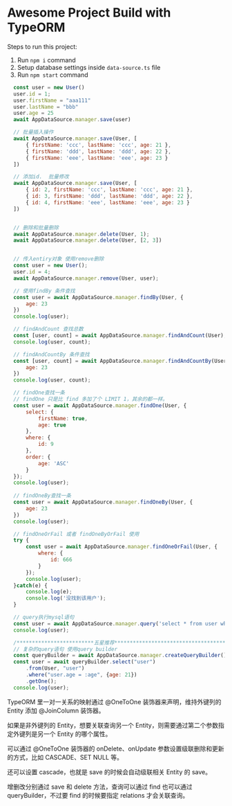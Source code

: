 # Awesome Project Build with TypeORM

Steps to run this project:

1. Run `npm i` command
2. Setup database settings inside `data-source.ts` file
3. Run `npm start` command

```js
  const user = new User()
  user.id = 1;
  user.firstName = "aaa111"
  user.lastName = "bbb"
  user.age = 25
  await AppDataSource.manager.save(user)

  // 批量插入操作 
  await AppDataSource.manager.save(User, [
      { firstName: 'ccc', lastName: 'ccc', age: 21 },
      { firstName: 'ddd', lastName: 'ddd', age: 22 },
      { firstName: 'eee', lastName: 'eee', age: 23 }
  ])

  // 添加id.  批量修改
  await AppDataSource.manager.save(User, [
      { id: 2, firstName: 'ccc', lastName: 'ccc', age: 21 },
      { id: 3, firstName: 'ddd', lastName: 'ddd', age: 22 },
      { id: 4, firstName: 'eee', lastName: 'eee', age: 23 }
  ])


  // 删除和批量删除
  await AppDataSource.manager.delete(User, 1);
  await AppDataSource.manager.delete(User, [2, 3])


  // 传入entiry对象 使用remove删除
  const user = new User();
  user.id = 4;
  await AppDataSource.manager.remove(User, user);

  // 使用findBy 条件查找
  const user = await AppDataSource.manager.findBy(User, {
      age: 23
  })
  console.log(user);

  // findAndCount 查找总数
  const [user, count] = await AppDataSource.manager.findAndCount(User);
  console.log(user, count);

  // findAndCountBy 条件查找
  const [user, count] = await AppDataSource.manager.findAndCountBy(User, {
      age: 23
  })
  console.log(user, count);

  // findOne查找一条
  // findOne 只是比 find 多加了个 LIMIT 1，其余的都一样。
  const user = await AppDataSource.manager.findOne(User, {
      select: {
          firstName: true,
          age: true
      },
      where: {
          id: 9
      },
      order: {
          age: 'ASC'
      }
  });
  console.log(user);
  
  // findOneBy查找一条
  const user = await AppDataSource.manager.findOneBy(User, {
      age: 23
  })
  console.log(user);

  // findOneOrFail 或者 findOneByOrFail 使用
  try {
      const user = await AppDataSource.manager.findOneOrFail(User, {
          where: {
              id: 666
          }
      });
      console.log(user);
  }catch(e) {
      console.log(e);
      console.log('没找到该用户');
  }

  // query执行mysql语句
  const user = await AppDataSource.manager.query('select * from user where age in(?, ?)', [21, 22])
  console.log(user);

  /*************************五星推荐********************************************** */
  // 复杂的query语句 使用query builder
  const queryBuilder = await AppDataSource.manager.createQueryBuilder();
  const user = await queryBuilder.select("user")
      .from(User, "user")
      .where("user.age = :age", {age: 21})
      .getOne();
  console.log(user);
```


TypeORM 里一对一关系的映射通过 @OneToOne 装饰器来声明，维持外键列的 Entity 添加 @JoinColumn 装饰器。

如果是非外键列的 Entity，想要关联查询另一个 Entity，则需要通过第二个参数指定外键列是另一个 Entity 的哪个属性。

可以通过 @OneToOne 装饰器的 onDelete、onUpdate 参数设置级联删除和更新的方式，比如 CASCADE、SET NULL 等。

还可以设置 cascade，也就是 save 的时候会自动级联相关 Entity 的 save。

增删改分别通过 save 和 delete 方法，查询可以通过 find 也可以通过 queryBuilder，不过要 find 的时候要指定 relations 才会关联查询。
